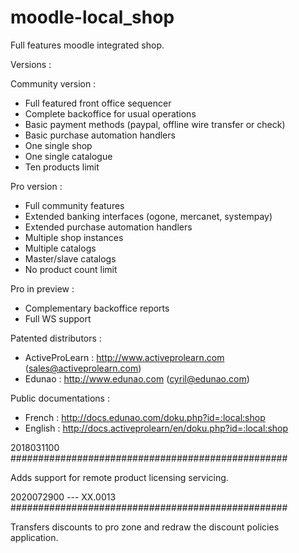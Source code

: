 # moodle-local_shop

Full features moodle integrated shop.

Versions : 

Community version :
   - Full featured front office sequencer
   - Complete backoffice for usual operations
   - Basic payment methods (paypal, offline wire transfer or check)
   - Basic purchase automation handlers
   - One single shop
   - One single catalogue
   - Ten products limit

Pro version :
   - Full community features
   - Extended banking interfaces (ogone, mercanet, systempay)
   - Extended purchase automation handlers
   - Multiple shop instances
   - Multiple catalogs
   - Master/slave catalogs
   - No product count limit

Pro in preview :
   - Complementary backoffice reports
   - Full WS support

Patented distributors :

   - ActiveProLearn : http://www.activeprolearn.com (sales@activeprolearn.com)
   - Edunao : http://www.edunao.com (cyril@edunao.com)

Public documentations : 

   - French : http://docs.edunao.com/doku.php?id=:local:shop
   - English : http://docs.activeprolearn/en/doku.php?id=:local:shop

2018031100
##################################################

Adds support for remote product licensing servicing.

2020072900 --- XX.0013
##################################################

Transfers discounts to pro zone and redraw the discount policies application.